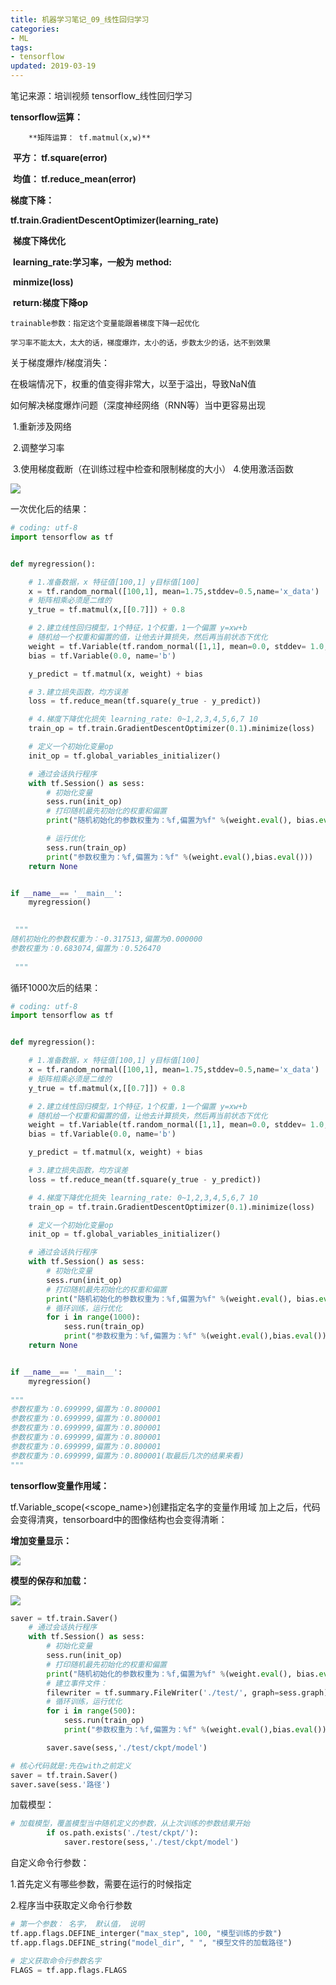 ```yaml
---
title: 机器学习笔记_09_线性回归学习
categories:
- ML
tags:
- tensorflow
updated: 2019-03-19
---
```




 

笔记来源：培训视频       tensorflow_线性回归学习

**tensorflow运算：**

   		**矩阵运算： tf.matmul(x,w)**

​		**平方： tf.square(error)**

​		**均值： tf.reduce_mean(error)**

**梯度下降：**

​	**tf.train.GradientDescentOptimizer(learning_rate)**

​	**梯度下降优化**

​	**learning_rate:学习率，一般为**
	**method:**

​	**minmize(loss)**

​	**return:梯度下降op**

```
trainable参数：指定这个变量能跟着梯度下降一起优化
```

```
学习率不能太大，太大的话，梯度爆炸，太小的话，步数太少的话，达不到效果
```

关于梯度爆炸/梯度消失：

在极端情况下，权重的值变得非常大，以至于溢出，导致NaN值

如何解决梯度爆炸问题（深度神经网络（RNN等）当中更容易出现

​	1.重新涉及网络

​	2.调整学习率

​	3.使用梯度截断（在训练过程中检查和限制梯度的大小）
	4.使用激活函数



<img src="{{ site.url }}/assets//blog_images/ML/线性回归学习_01.png" />

一次优化后的结果：

```python
# coding: utf-8
import tensorflow as tf


def myregression():

    # 1.准备数据，x 特征值[100,1] y目标值[100]
    x = tf.random_normal([100,1], mean=1.75,stddev=0.5,name='x_data')
    # 矩阵相乘必须是二维的
    y_true = tf.matmul(x,[[0.7]]) + 0.8

    # 2.建立线性回归模型，1个特征，1个权重，1一个偏置 y=xw+b
    # 随机给一个权重和偏置的值，让他去计算损失，然后再当前状态下优化
    weight = tf.Variable(tf.random_normal([1,1], mean=0.0, stddev= 1.0, name='w'))
    bias = tf.Variable(0.0, name='b')

    y_predict = tf.matmul(x, weight) + bias

    # 3.建立损失函数，均方误差
    loss = tf.reduce_mean(tf.square(y_true - y_predict))

    # 4.梯度下降优化损失 learning_rate: 0~1,2,3,4,5,6,7 10
    train_op = tf.train.GradientDescentOptimizer(0.1).minimize(loss)

    # 定义一个初始化变量op
    init_op = tf.global_variables_initializer()

    # 通过会话执行程序
    with tf.Session() as sess:
        # 初始化变量
        sess.run(init_op)
        # 打印随机最先初始化的权重和偏置
        print("随机初始化的参数权重为：%f,偏置为%f" %(weight.eval(), bias.eval()))

        # 运行优化
        sess.run(train_op)
        print("参数权重为：%f,偏置为：%f" %(weight.eval(),bias.eval()))
    return None


if __name__== '__main__':
    myregression()

    
 """
随机初始化的参数权重为：-0.317513,偏置为0.000000
参数权重为：0.683074,偏置为：0.526470
 
 """
```

循环1000次后的结果：

```python
# coding: utf-8
import tensorflow as tf


def myregression():

    # 1.准备数据，x 特征值[100,1] y目标值[100]
    x = tf.random_normal([100,1], mean=1.75,stddev=0.5,name='x_data')
    # 矩阵相乘必须是二维的
    y_true = tf.matmul(x,[[0.7]]) + 0.8

    # 2.建立线性回归模型，1个特征，1个权重，1一个偏置 y=xw+b
    # 随机给一个权重和偏置的值，让他去计算损失，然后再当前状态下优化
    weight = tf.Variable(tf.random_normal([1,1], mean=0.0, stddev= 1.0, name='w'))
    bias = tf.Variable(0.0, name='b')

    y_predict = tf.matmul(x, weight) + bias

    # 3.建立损失函数，均方误差
    loss = tf.reduce_mean(tf.square(y_true - y_predict))

    # 4.梯度下降优化损失 learning_rate: 0~1,2,3,4,5,6,7 10
    train_op = tf.train.GradientDescentOptimizer(0.1).minimize(loss)

    # 定义一个初始化变量op
    init_op = tf.global_variables_initializer()

    # 通过会话执行程序
    with tf.Session() as sess:
        # 初始化变量
        sess.run(init_op)
        # 打印随机最先初始化的权重和偏置
        print("随机初始化的参数权重为：%f,偏置为%f" %(weight.eval(), bias.eval()))
        # 循环训练，运行优化
        for i in range(1000):
            sess.run(train_op)
            print("参数权重为：%f,偏置为：%f" %(weight.eval(),bias.eval()))
    return None


if __name__== '__main__':
    myregression()
    
"""
参数权重为：0.699999,偏置为：0.800001
参数权重为：0.699999,偏置为：0.800001
参数权重为：0.699999,偏置为：0.800001
参数权重为：0.699999,偏置为：0.800001
参数权重为：0.699999,偏置为：0.800001
参数权重为：0.699999,偏置为：0.800001(取最后几次的结果来看)
"""
```

**tensorflow变量作用域：**

tf.Variable_scope(<scope_name>)创建指定名字的变量作用域
加上之后，代码会变得清爽，tensorboard中的图像结构也会变得清晰：

**增加变量显示：**

<img src="{{ site.url }}/assets//blog_images/ML/线性回归学习_02.png" />

**模型的保存和加载：**

<img src="{{ site.url }}/assets//blog_images/ML/线性回归学习_03.png" />

```python
saver = tf.train.Saver()
    # 通过会话执行程序
    with tf.Session() as sess:
        # 初始化变量
        sess.run(init_op)
        # 打印随机最先初始化的权重和偏置
        print("随机初始化的参数权重为：%f,偏置为%f" %(weight.eval(), bias.eval()))
        # 建立事件文件：
        filewriter = tf.summary.FileWriter('./test/', graph=sess.graph)
        # 循环训练，运行优化
        for i in range(500):
            sess.run(train_op)
            print("参数权重为：%f,偏置为：%f" %(weight.eval(),bias.eval()))

        saver.save(sess,'./test/ckpt/model')
```

```python
# 核心代码就是:先在with之前定义
saver = tf.train.Saver()
saver.save(sess.'路径')
```

加载模型：

```python
# 加载模型，覆盖模型当中随机定义的参数，从上次训练的参数结果开始
        if os.path.exists('./test/ckpt/'):
            saver.restore(sess,'./test/ckpt/model')
```

自定义命令行参数：

1.首先定义有哪些参数，需要在运行的时候指定

2.程序当中获取定义命令行参数

```python
# 第一个参数： 名字， 默认值， 说明
tf.app.flags.DEFINE_interger("max_step", 100, "模型训练的步数")
tf.app.flags.DEFINE_string("model_dir", " ", "模型文件的加载路径")

# 定义获取命令行参数名字
FLAGS = tf.app.flags.FLAGS 
```



















